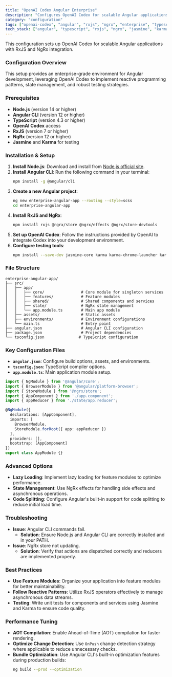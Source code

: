 ```yaml
---
title: "OpenAI Codex Angular Enterprise"
description: "Configures OpenAI Codex for scalable Angular applications with RxJS and NgRx integration."
category: "configuration"
tags: ["openai-codex", "angular", "rxjs", "ngrx", "enterprise", "typescript"]
tech_stack: ["angular", "typescript", "rxjs", "ngrx", "jasmine", "karma"]
---
```


This configuration sets up OpenAI Codex for scalable Angular applications with RxJS and NgRx integration.

### Configuration Overview
This setup provides an enterprise-grade environment for Angular development, leveraging OpenAI Codex to implement reactive programming patterns, state management, and robust testing strategies.

### Prerequisites
- **Node.js** (version 14 or higher)
- **Angular CLI** (version 12 or higher)
- **TypeScript** (version 4.3 or higher)
- **OpenAI Codex** access
- **RxJS** (version 7 or higher)
- **NgRx** (version 12 or higher)
- **Jasmine** and **Karma** for testing

### Installation & Setup
1. **Install Node.js**: Download and install from [Node.js official site](https://nodejs.org/).
2. **Install Angular CLI**: Run the following command in your terminal:
   ```bash
   npm install -g @angular/cli
   ```
3. **Create a new Angular project**:
   ```bash
   ng new enterprise-angular-app --routing --style=scss
   cd enterprise-angular-app
   ```
4. **Install RxJS and NgRx**:
   ```bash
   npm install rxjs @ngrx/store @ngrx/effects @ngrx/store-devtools
   ```
5. **Set up OpenAI Codex**: Follow the instructions provided by OpenAI to integrate Codex into your development environment.
6. **Configure testing tools**:
   ```bash
   npm install --save-dev jasmine-core karma karma-chrome-launcher karma-jasmine
   ```

### File Structure
```
enterprise-angular-app/
├── src/
│   ├── app/
│   │   ├── core/                # Core module for singleton services
│   │   ├── features/            # Feature modules
│   │   ├── shared/              # Shared components and services
│   │   ├── state/               # NgRx state management
│   │   └── app.module.ts        # Main app module
│   ├── assets/                  # Static assets
│   ├── environments/            # Environment configurations
│   └── main.ts                  # Entry point
├── angular.json                 # Angular CLI configuration
├── package.json                 # Project dependencies
└── tsconfig.json               # TypeScript configuration
```

### Key Configuration Files
- **`angular.json`**: Configure build options, assets, and environments.
- **`tsconfig.json`**: TypeScript compiler options.
- **`app.module.ts`**: Main application module setup.
```typescript
import { NgModule } from '@angular/core';
import { BrowserModule } from '@angular/platform-browser';
import { StoreModule } from '@ngrx/store';
import { AppComponent } from './app.component';
import { appReducer } from './state/app.reducer';

@NgModule({
  declarations: [AppComponent],
  imports: [
    BrowserModule,
    StoreModule.forRoot({ app: appReducer })
  ],
  providers: [],
  bootstrap: [AppComponent]
})
export class AppModule {}
```

### Advanced Options
- **Lazy Loading**: Implement lazy loading for feature modules to optimize performance.
- **State Management**: Use NgRx effects for handling side effects and asynchronous operations.
- **Code Splitting**: Configure Angular's built-in support for code splitting to reduce initial load time.

### Troubleshooting
- **Issue**: Angular CLI commands fail.
  - **Solution**: Ensure Node.js and Angular CLI are correctly installed and in your PATH.
- **Issue**: NgRx store not updating.
  - **Solution**: Verify that actions are dispatched correctly and reducers are implemented properly.

### Best Practices
- **Use Feature Modules**: Organize your application into feature modules for better maintainability.
- **Follow Reactive Patterns**: Utilize RxJS operators effectively to manage asynchronous data streams.
- **Testing**: Write unit tests for components and services using Jasmine and Karma to ensure code quality.

### Performance Tuning
- **AOT Compilation**: Enable Ahead-of-Time (AOT) compilation for faster rendering.
- **Optimize Change Detection**: Use `OnPush` change detection strategy where applicable to reduce unnecessary checks.
- **Bundle Optimization**: Use Angular CLI's built-in optimization features during production builds:
  ```bash
  ng build --prod --optimization
  ```